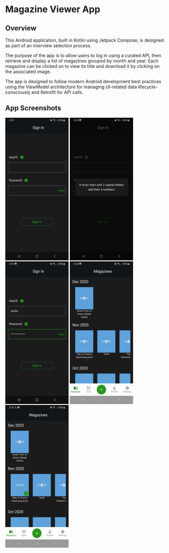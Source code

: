 # Magazine Viewer App
## Overview
This Android application, built in Kotlin using Jetpack Compose, is designed as part of an interview selection process. 

The purpose of the app is to allow users to log in using a curated API, then retrieve and display a list of magazines grouped by month and year. Each magazine can be clicked on to view its title and download it by clicking on the associated image. 

The app is designed to follow modern Android development best practices using the ViewModel architecture for managing UI-related data lifecycle-consciously and Retrofit for API calls.

## App Screenshots
<p>
<img src="/assets/login.jpg" alt="Login" style="height: 450px; width:200px;"/>
<img src="/assets/info_button.jpg" alt="Info Button" style="height: 450px; width:200px;"/>
<img src="/assets/credentials.jpg" alt="Credentials" style="height: 450px; width:200px;"/>
<img src="/assets/magazines.jpg" alt="Magazines" style="height: 450px; width:200px;"/>
<img src="/assets/downloaded_magazine.jpg" alt="Magazine Downloaded" style="height: 450px; width:200px;"/>
</p>
